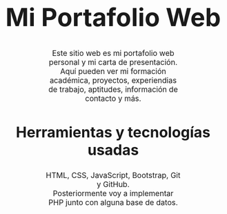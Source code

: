 <style>
    h1 {
        text-align: center;
        font-size: 6vw;
    }

    h2 {
        text-align: center;
        font-size: 3.5vw;
    }

    p {
        margin: auto;
        padding: 0 10vw;
        text-align: center;
        font-size: 1.8vw;
    }
</style>

# Mi Portafolio Web
Este sitio web es mi portafolio web personal y mi carta de presentación.
Aquí pueden ver mi formación académica, proyectos, experiendias de trabajo, aptitudes, información de contacto y más.

## Herramientas y tecnologías usadas
HTML, CSS, JavaScript, Bootstrap, Git y GitHub.

Posteriormente voy a implementar PHP junto con alguna base de datos.